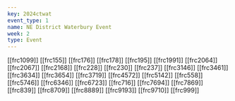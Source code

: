 ```yaml
---
key: 2024ctwat
event_type: 1
name: NE District Waterbury Event
week: 2
type: Event
---
```

[[frc1099]]
[[frc155]]
[[frc176]]
[[frc178]]
[[frc195]]
[[frc1991]]
[[frc2064]]
[[frc2067]]
[[frc2168]]
[[frc228]]
[[frc230]]
[[frc237]]
[[frc3146]]
[[frc3461]]
[[frc3634]]
[[frc3654]]
[[frc3719]]
[[frc4572]]
[[frc5142]]
[[frc558]]
[[frc5746]]
[[frc6346]]
[[frc6723]]
[[frc716]]
[[frc7694]]
[[frc7869]]
[[frc839]]
[[frc8709]]
[[frc8889]]
[[frc9193]]
[[frc9710]]
[[frc999]]
